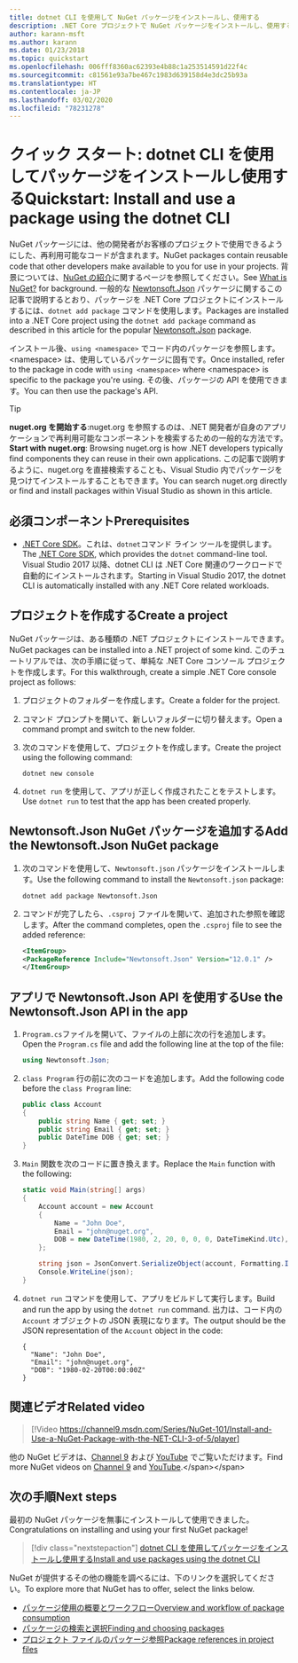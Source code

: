 ```yaml
---
title: dotnet CLI を使用して NuGet パッケージをインストールし、使用する
description: .NET Core プロジェクトで NuGet パッケージをインストールし、使用するプロセスを説明したチュートリアル。
author: karann-msft
ms.author: karann
ms.date: 01/23/2018
ms.topic: quickstart
ms.openlocfilehash: 006fff8360ac62393e4b88c1a253514591d22f4c
ms.sourcegitcommit: c81561e93a7be467c1983d639158d4e3dc25b93a
ms.translationtype: HT
ms.contentlocale: ja-JP
ms.lasthandoff: 03/02/2020
ms.locfileid: "78231278"
---
```

# <a name="quickstart-install-and-use-a-package-using-the-dotnet-cli"></a><span data-ttu-id="35814-103">クイック スタート: dotnet CLI を使用してパッケージをインストールし使用する</span><span class="sxs-lookup"><span data-stu-id="35814-103">Quickstart: Install and use a package using the dotnet CLI</span></span>

<span data-ttu-id="35814-104">NuGet パッケージには、他の開発者がお客様のプロジェクトで使用できるようにした、再利用可能なコードが含まれます。</span><span class="sxs-lookup"><span data-stu-id="35814-104">NuGet packages contain reusable code that other developers make available to you for use in your projects.</span></span> <span data-ttu-id="35814-105">背景については、[NuGet の紹介](../What-is-NuGet.md)に関するページを参照してください。</span><span class="sxs-lookup"><span data-stu-id="35814-105">See [What is NuGet?](../What-is-NuGet.md) for background.</span></span> <span data-ttu-id="35814-106">一般的な [Newtonsoft.Json](https://www.nuget.org/packages/Newtonsoft.Json/) パッケージに関するこの記事で説明するとおり、パッケージを .NET Core プロジェクトにインストールするには、`dotnet add package` コマンドを使用します。</span><span class="sxs-lookup"><span data-stu-id="35814-106">Packages are installed into a .NET Core project using the `dotnet add package` command as described in this article for the popular [Newtonsoft.Json](https://www.nuget.org/packages/Newtonsoft.Json/) package.</span></span>

<span data-ttu-id="35814-107">インストール後、`using <namespace>` でコード内のパッケージを参照します。\<namespace\> は、使用しているパッケージに固有です。</span><span class="sxs-lookup"><span data-stu-id="35814-107">Once installed, refer to the package in code with `using <namespace>` where \<namespace\> is specific to the package you're using.</span></span> <span data-ttu-id="35814-108">その後、パッケージの API を使用できます。</span><span class="sxs-lookup"><span data-stu-id="35814-108">You can then use the package's API.</span></span>

> [!Tip]
> <span data-ttu-id="35814-109">**nuget.org を開始する**:nuget.org を参照するのは、.NET 開発者が自身のアプリケーションで再利用可能なコンポーネントを検索するための一般的な方法です。</span><span class="sxs-lookup"><span data-stu-id="35814-109">**Start with nuget.org**: Browsing nuget.org is how .NET developers typically find components they can reuse in their own applications.</span></span> <span data-ttu-id="35814-110">この記事で説明するように、nuget.org を直接検索することも、Visual Studio 内でパッケージを見つけてインストールすることもできます。</span><span class="sxs-lookup"><span data-stu-id="35814-110">You can search nuget.org directly or find and install packages within Visual Studio as shown in this article.</span></span>

## <a name="prerequisites"></a><span data-ttu-id="35814-111">必須コンポーネント</span><span class="sxs-lookup"><span data-stu-id="35814-111">Prerequisites</span></span>

- <span data-ttu-id="35814-112">[.NET Core SDK](https://www.microsoft.com/net/download/)。これは、`dotnet`コマンド ライン ツールを提供します。</span><span class="sxs-lookup"><span data-stu-id="35814-112">The [.NET Core SDK](https://www.microsoft.com/net/download/), which provides the `dotnet` command-line tool.</span></span> <span data-ttu-id="35814-113">Visual Studio 2017 以降、dotnet CLI は .NET Core 関連のワークロードで自動的にインストールされます。</span><span class="sxs-lookup"><span data-stu-id="35814-113">Starting in Visual Studio 2017, the dotnet CLI is automatically installed with any .NET Core related workloads.</span></span>

## <a name="create-a-project"></a><span data-ttu-id="35814-114">プロジェクトを作成する</span><span class="sxs-lookup"><span data-stu-id="35814-114">Create a project</span></span>

<span data-ttu-id="35814-115">NuGet パッケージは、ある種類の .NET プロジェクトにインストールできます。</span><span class="sxs-lookup"><span data-stu-id="35814-115">NuGet packages can be installed into a .NET project of some kind.</span></span> <span data-ttu-id="35814-116">このチュートリアルでは、次の手順に従って、単純な .NET Core コンソール プロジェクトを作成します。</span><span class="sxs-lookup"><span data-stu-id="35814-116">For this walkthrough, create a simple .NET Core console project as follows:</span></span>

1. <span data-ttu-id="35814-117">プロジェクトのフォルダーを作成します。</span><span class="sxs-lookup"><span data-stu-id="35814-117">Create a folder for the project.</span></span>

1. <span data-ttu-id="35814-118">コマンド プロンプトを開いて、新しいフォルダーに切り替えます。</span><span class="sxs-lookup"><span data-stu-id="35814-118">Open a command prompt and switch to the new folder.</span></span>

1. <span data-ttu-id="35814-119">次のコマンドを使用して、プロジェクトを作成します。</span><span class="sxs-lookup"><span data-stu-id="35814-119">Create the project using the following command:</span></span>

    ```dotnetcli
    dotnet new console
    ```

1. <span data-ttu-id="35814-120">`dotnet run` を使用して、アプリが正しく作成されたことをテストします。</span><span class="sxs-lookup"><span data-stu-id="35814-120">Use `dotnet run` to test that the app has been created properly.</span></span>

## <a name="add-the-newtonsoftjson-nuget-package"></a><span data-ttu-id="35814-121">Newtonsoft.Json NuGet パッケージを追加する</span><span class="sxs-lookup"><span data-stu-id="35814-121">Add the Newtonsoft.Json NuGet package</span></span>

1. <span data-ttu-id="35814-122">次のコマンドを使用して、`Newtonsoft.json` パッケージをインストールします。</span><span class="sxs-lookup"><span data-stu-id="35814-122">Use the following command to install the `Newtonsoft.json` package:</span></span>

    ```dotnetcli
    dotnet add package Newtonsoft.Json
    ```

2. <span data-ttu-id="35814-123">コマンドが完了したら、`.csproj` ファイルを開いて、追加された参照を確認します。</span><span class="sxs-lookup"><span data-stu-id="35814-123">After the command completes, open the `.csproj` file to see the added reference:</span></span>

    ```xml
   <ItemGroup>
    <PackageReference Include="Newtonsoft.Json" Version="12.0.1" />
   </ItemGroup>
    ```

## <a name="use-the-newtonsoftjson-api-in-the-app"></a><span data-ttu-id="35814-124">アプリで Newtonsoft.Json API を使用する</span><span class="sxs-lookup"><span data-stu-id="35814-124">Use the Newtonsoft.Json API in the app</span></span>

1. <span data-ttu-id="35814-125">`Program.cs`ファイルを開いて、ファイルの上部に次の行を追加します。</span><span class="sxs-lookup"><span data-stu-id="35814-125">Open the `Program.cs` file and add the following line at the top of the file:</span></span>

    ```cs
    using Newtonsoft.Json;
    ```

1. <span data-ttu-id="35814-126">`class Program` 行の前に次のコードを追加します。</span><span class="sxs-lookup"><span data-stu-id="35814-126">Add the following code before the `class Program` line:</span></span>

    ```cs
    public class Account
    {
        public string Name { get; set; }
        public string Email { get; set; }
        public DateTime DOB { get; set; }
    }
    ```

1. <span data-ttu-id="35814-127">`Main` 関数を次のコードに置き換えます。</span><span class="sxs-lookup"><span data-stu-id="35814-127">Replace the `Main` function with the following:</span></span>

    ```cs
    static void Main(string[] args)
    {
        Account account = new Account
        {
            Name = "John Doe",
            Email = "john@nuget.org",
            DOB = new DateTime(1980, 2, 20, 0, 0, 0, DateTimeKind.Utc),
        };

        string json = JsonConvert.SerializeObject(account, Formatting.Indented);
        Console.WriteLine(json);
    }
    ```

1. <span data-ttu-id="35814-128">`dotnet run` コマンドを使用して、アプリをビルドして実行します。</span><span class="sxs-lookup"><span data-stu-id="35814-128">Build and run the app by using the `dotnet run` command.</span></span> <span data-ttu-id="35814-129">出力は、コード内の `Account` オブジェクトの JSON 表現になります。</span><span class="sxs-lookup"><span data-stu-id="35814-129">The output should be the JSON representation of the `Account` object in the code:</span></span>

    ```output
    {
      "Name": "John Doe",
      "Email": "john@nuget.org",
      "DOB": "1980-02-20T00:00:00Z"
    }
    ```
## <a name="related-video"></a><span data-ttu-id="35814-130">関連ビデオ</span><span class="sxs-lookup"><span data-stu-id="35814-130">Related video</span></span>

> [!Video https://channel9.msdn.com/Series/NuGet-101/Install-and-Use-a-NuGet-Package-with-the-NET-CLI-3-of-5/player]

<span data-ttu-id="35814-131">他の NuGet ビデオは、[Channel 9](https://channel9.msdn.com/Series/NuGet-101) および [YouTube](https://www.youtube.com/playlist?list=PLdo4fOcmZ0oVLvfkFk8O9h6v2Dcdh2bh_) でご覧いただけます。</span><span class="sxs-lookup"><span data-stu-id="35814-131">Find more NuGet videos on [Channel 9](https://channel9.msdn.com/Series/NuGet-101) and [YouTube](https://www.youtube.com/playlist?list=PLdo4fOcmZ0oVLvfkFk8O9h6v2Dcdh2bh_).</span></span>

## <a name="next-steps"></a><span data-ttu-id="35814-132">次の手順</span><span class="sxs-lookup"><span data-stu-id="35814-132">Next steps</span></span>

<span data-ttu-id="35814-133">最初の NuGet パッケージを無事にインストールして使用できました。</span><span class="sxs-lookup"><span data-stu-id="35814-133">Congratulations on installing and using your first NuGet package!</span></span>

> [!div class="nextstepaction"]
> [<span data-ttu-id="35814-134">dotnet CLI を使用してパッケージをインストールし使用する</span><span class="sxs-lookup"><span data-stu-id="35814-134">Install and use packages using the dotnet CLI</span></span>](../consume-packages/install-use-packages-dotnet-cli.md)

<span data-ttu-id="35814-135">NuGet が提供するその他の機能を調べるには、下のリンクを選択してください。</span><span class="sxs-lookup"><span data-stu-id="35814-135">To explore more that NuGet has to offer, select the links below.</span></span>

- [<span data-ttu-id="35814-136">パッケージ使用の概要とワークフロー</span><span class="sxs-lookup"><span data-stu-id="35814-136">Overview and workflow of package consumption</span></span>](../consume-packages/overview-and-workflow.md)
- [<span data-ttu-id="35814-137">パッケージの検索と選択</span><span class="sxs-lookup"><span data-stu-id="35814-137">Finding and choosing packages</span></span>](../consume-packages/finding-and-choosing-packages.md)
- [<span data-ttu-id="35814-138">プロジェクト ファイルのパッケージ参照</span><span class="sxs-lookup"><span data-stu-id="35814-138">Package references in project files</span></span>](../consume-packages/package-references-in-project-files.md)

